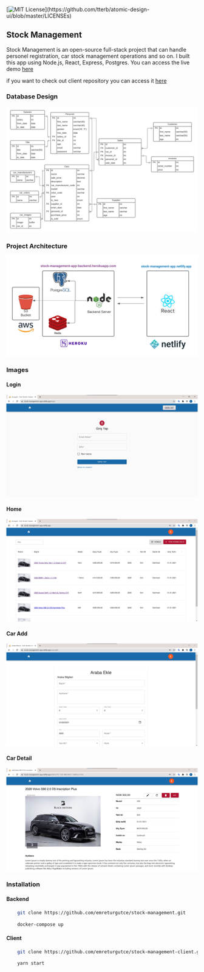 [![MIT License](https://img.shields.io/apm/l/atomic-design-ui.svg?)](https://github.com/tterb/atomic-design-ui/blob/master/LICENSEs)

## Stock Management

Stock Management is an open-source full-stack project that can handle personel registration, car stock management operations and so on. I built this app using Node.js, React, Express, Postgres. You can access the live demo [here](https://stock-management-app.netlify.app)

if you want to check out client repository you can access it [here](https://github.com/emreturgutce/stock-management-client)

### Database Design

<p align="center">
    <img src="photos/db-design.png" />
</p>

### Project Architecture

<p align="center">
    <img src="photos/architecture.png" />
</p>

### Images

#### Login

<p align="center">
    <img src="photos/login.jpg" />
</p>

#### Home

<p align="center">
    <img src="photos/homepage.jpg" />
</p>

#### Car Add

<p align="center">
    <img src="photos/car-add.jpg" />
</p>

#### Car Detail

<p align="center">
    <img src="photos/detail.jpg" />
</p>

### Installation

#### Backend

```bash
    git clone https://github.com/emreturgutce/stock-management.git
```

```bash
    docker-compose up
```

#### Client

```bash
    git clone https://github.com/emreturgutce/stock-management-client.git
```

```bash
    yarn start
```
